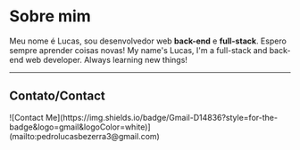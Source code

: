 # Sobre mim
Meu nome é Lucas, sou desenvolvedor web **back-end** e **full-stack**. Espero sempre aprender coisas novas!
My name's Lucas, I'm a full-stack and back-end web developer. Always learning new things! 
<hr>
<h2>Contato/Contact</h2>
![Contact Me](https://img.shields.io/badge/Gmail-D14836?style=for-the-badge&logo=gmail&logoColor=white)](mailto:pedrolucasbezerra3@gmail.com)
